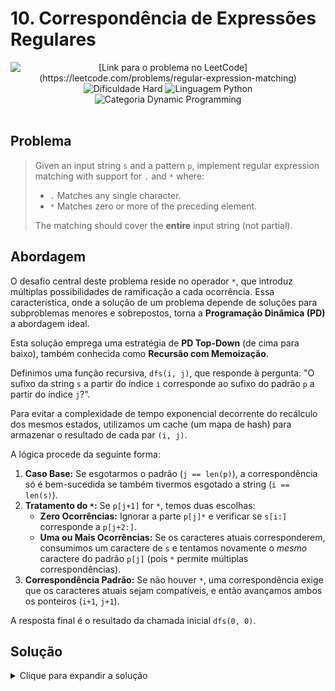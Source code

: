 # 10. Correspondência de Expressões Regulares
<div align="center">
    <img src="https://img.shields.io/badge/LeetCode-Problem%20Link-black?style=for-the-badge&logo=leetcode" alt="[Link para o problema no LeetCode](https://leetcode.com/problems/regular-expression-matching)">
    <img src="https://img.shields.io/badge/Difficulty-Hard-critical?style=for-the-badge" alt="Dificuldade Hard">
    <img src="https://img.shields.io/badge/Language-Python-blue?style=for-the-badge&logo=python" alt="Linguagem Python">
    <img src="https://img.shields.io/badge/Category-Dynamic%20Programming-9cf?style=for-the-badge" alt="Categoria Dynamic Programming">
</div>

<br>

## Problema

> Given an input string `s` and a pattern `p`, implement regular expression matching with support for `.` and `*` where:
> - `.` Matches any single character.​​​​
> - `*` Matches zero or more of the preceding element.
>
> The matching should cover the **entire** input string (not partial).

## Abordagem

O desafio central deste problema reside no operador `*`, que introduz múltiplas possibilidades de ramificação a cada ocorrência. Essa característica, onde a solução de um problema depende de soluções para subproblemas menores e sobrepostos, torna a **Programação Dinâmica (PD)** a abordagem ideal.

Esta solução emprega uma estratégia de **PD Top-Down** (de cima para baixo), também conhecida como **Recursão com Memoização**.

Definimos uma função recursiva, `dfs(i, j)`, que responde à pergunta: "O sufixo da string `s` a partir do índice `i` corresponde ao sufixo do padrão `p` a partir do índice `j`?".

Para evitar a complexidade de tempo exponencial decorrente do recálculo dos mesmos estados, utilizamos um cache (um mapa de hash) para armazenar o resultado de cada par `(i, j)`.

A lógica procede da seguinte forma:
1.  **Caso Base:** Se esgotarmos o padrão (`j == len(p)`), a correspondência só é bem-sucedida se também tivermos esgotado a string (`i == len(s)`).
2.  **Tratamento do `*`:** Se `p[j+1]` for `*`, temos duas escolhas:
    -   **Zero Ocorrências:** Ignorar a parte `p[j]*` e verificar se `s[i:]` corresponde a `p[j+2:]`.
    -   **Uma ou Mais Ocorrências:** Se os caracteres atuais corresponderem, consumimos um caractere de `s` e tentamos novamente o *mesmo* caractere do padrão `p[j]` (pois `*` permite múltiplas correspondências).
3.  **Correspondência Padrão:** Se não houver `*`, uma correspondência exige que os caracteres atuais sejam compatíveis, e então avançamos ambos os ponteiros (`i+1`, `j+1`).

A resposta final é o resultado da chamada inicial `dfs(0, 0)`.

## Solução

<details>
<summary>Clique para expandir a solução</summary>

```python
class Solution:
    """
    Encapsula a solução para o problema de Correspondência de Expressões Regulares.
    """

    def isMatch(self, s: str, p: str) -> bool:
        """Determina se a string de entrada corresponde inteiramente ao padrão.

        Esta implementação utiliza uma abordagem de programação dinâmica top-down
        (recursão com memoização) para resolver o problema de forma eficiente.
        A complexidade introduzida pelos operadores '.' e '*' é gerenciada
        através da exploração de subproblemas, cujos resultados são armazenados
        em cache para evitar recálculos.

        Args:
            s: A string de entrada a ser validada.
            p: O padrão de expressão regular, contendo letras, '.' e '*'.

        Returns:
            True se a string 's' corresponder completamente ao padrão 'p',
            False caso contrário.
        """
        # O cache é fundamental para a memoização, armazenando os resultados
        # dos subproblemas já resolvidos no formato (índice_s, índice_p) -> bool.
        cache = {}

        def dfs(i: int, j: int) -> bool:
            """Executa a busca em profundidade recursiva para validar os sufixos.

            Esta função aninhada é o núcleo da solução, verificando se o
            sufixo s[i:] corresponde ao sufixo p[j:].

            Args:
                i: O índice atual na string de entrada 's'.
                j: O índice atual no padrão 'p'.

            Returns:
                O resultado booleano da correspondência para o estado (i, j).
            """
            # 1. Verificação do cache (Memoização)
            if (i, j) in cache:
                return cache[(i, j)]

            # 2. Caso Base: O padrão foi totalmente consumido.
            if j == len(p):
                return i == len(s)

            # 3. Análise da Correspondência Atual
            first_match = i < len(s) and (p[j] == s[i] or p[j] == '.')

            # 4. Lógica do Operador '*'
            if j + 1 < len(p) and p[j + 1] == '*':
                result = dfs(i, j + 2) or (first_match and dfs(i + 1, j))
            
            # 5. Lógica da Correspondência Padrão
            elif first_match:
                result = dfs(i + 1, j + 1)
            
            else:
                result = False
            
            cache[(i, j)] = result
            return result

        return dfs(0, 0)
````

### Análise de Complexidade

-   **Complexidade de Tempo:** $O(M \times N)$
    -   Onde $M$ é o comprimento de `s` e $N$ é o comprimento de `p`. Graças à memoização, cada um dos $M \times N$ estados possíveis é computado apenas uma vez.

-   **Complexidade de Espaço:** $O(M \times N)$
    -   Devido ao espaço requerido pelo cache da recursão para armazenar os resultados de todos os estados.